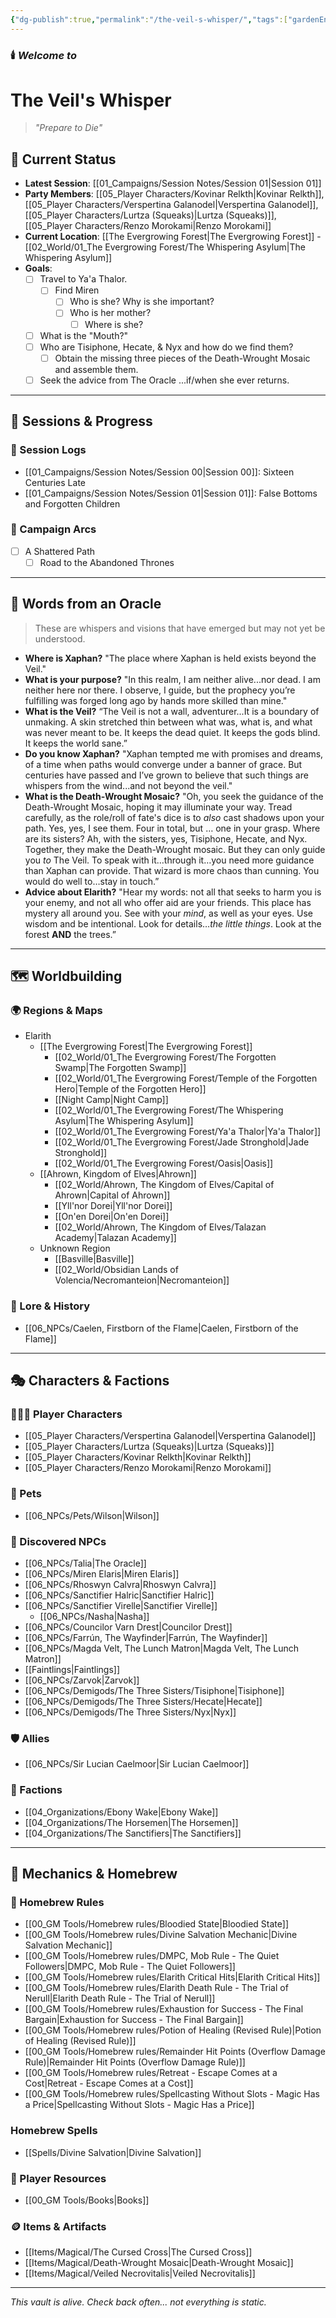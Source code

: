 ```yaml
---
{"dg-publish":true,"permalink":"/the-veil-s-whisper/","tags":["gardenEntry"]}
---
```


### 🕯️ _Welcome to_

# **The Veil's Whisper**

> _"Prepare to Die"_

## 🧭 Current Status
- **Latest Session**: [[01_Campaigns/Session Notes/Session 01\|Session 01]]
- **Party Members**: [[05_Player Characters/Kovinar Relkth\|Kovinar Relkth]], [[05_Player Characters/Verspertina Galanodel\|Verspertina Galanodel]], [[05_Player Characters/Lurtza (Squeaks)\|Lurtza (Squeaks)]], [[05_Player Characters/Renzo Morokami\|Renzo Morokami]]
- **Current Location**: [[The Evergrowing Forest\|The Evergrowing Forest]] - [[02_World/01_The Evergrowing Forest/The Whispering Asylum\|The Whispering Asylum]]
- **Goals**:
	- [ ] Travel to Ya'a Thalor.
		- [ ] Find Miren
			- [ ] Who is she? Why is she important?
			- [ ] Who is her mother?
				- [ ] Where is she?
	- [ ] What is the "Mouth?"
	- [ ] Who are Tisiphone, Hecate, & Nyx and how do we find them?
		- [ ] Obtain the missing three pieces of the Death-Wrought Mosaic and assemble them.
	- [ ] Seek the advice from The Oracle ...if/when she ever returns.

---

## 📆 Sessions & Progress

### 🧾 Session Logs
- [[01_Campaigns/Session Notes/Session 00\|Session 00]]: Sixteen Centuries Late
- [[01_Campaigns/Session Notes/Session 01\|Session 01]]: False Bottoms and Forgotten Children

### 📂 Campaign Arcs
- [ ]  A Shattered Path
	- [ ] Road to the Abandoned Thrones

--- 

## 🔮 Words from an Oracle
> These are whispers and visions that have emerged but may not yet be understood.

- **Where is Xaphan?** "The place where Xaphan is held exists beyond the Veil."
- **What is your purpose?** "In this realm, I am neither alive...nor dead. I am neither here nor there. I observe, I guide, but the prophecy you’re fulfilling was forged long ago by hands more skilled than mine."
- **What is the Veil?** “The Veil is not a wall, adventurer...It is a boundary of unmaking. A skin stretched thin between what was, what is, and what was never meant to be. It keeps the dead quiet. It keeps the gods blind. It keeps the world sane.”
- **Do you know Xaphan?** "Xaphan tempted me with promises and dreams, of a time when paths would converge under a banner of grace. But centuries have passed and I’ve grown to believe that such things are whispers from the wind...and not beyond the veil."
- **What is the Death-Wrought Mosaic?** "Oh, you seek the guidance of the Death-Wrought Mosaic, hoping it may illuminate your way. Tread carefully, as the role/roll of fate's dice is to *also* cast shadows upon your path. Yes, yes, I see them. Four in total, but … one in your grasp. Where are its sisters? Ah, with the sisters, yes, Tisiphone, Hecate, and Nyx. Together, they make the Death-Wrought mosaic.  But they can only guide you *to* The Veil. To speak with it…through it…you need more guidance than Xaphan can provide. That wizard is more chaos than cunning. You would do well to…stay in touch.”
- **Advice about Elarith?** "Hear my words: not all that seeks to harm you is your enemy, and not all who offer aid are your friends. This place has mystery all around you. See with your *mind*, as well as your eyes. Use wisdom and be intentional. Look for details…*the little things*. Look at the forest **AND** the trees.”
---

## 🗺️ Worldbuilding

### 🌍 Regions & Maps
- Elarith
	- [[The Evergrowing Forest\|The Evergrowing Forest]]
		- [[02_World/01_The Evergrowing Forest/The Forgotten Swamp\|The Forgotten Swamp]]
		- [[02_World/01_The Evergrowing Forest/Temple of the Forgotten Hero\|Temple of the Forgotten Hero]]
		- [[Night Camp\|Night Camp]]
		- [[02_World/01_The Evergrowing Forest/The Whispering Asylum\|The Whispering Asylum]]
		- [[02_World/01_The Evergrowing Forest/Ya'a Thalor\|Ya'a Thalor]]
		- [[02_World/01_The Evergrowing Forest/Jade Stronghold\|Jade Stronghold]]
		- [[02_World/01_The Evergrowing Forest/Oasis\|Oasis]] 
	- [[Ahrown, Kingdom of Elves\|Ahrown]]
		- [[02_World/Ahrown, The Kingdom of Elves/Capital of Ahrown\|Capital of Ahrown]]
		- [[Yll'nor Dorei\|Yll'nor Dorei]]
		- [[On'en Dorei\|On'en Dorei]]
		- [[02_World/Ahrown, The Kingdom of Elves/Talazan Academy\|Talazan Academy]]
	- Unknown Region
		- [[Basville\|Basville]]
		- [[02_World/Obsidian Lands of Volencia/Necromanteion\|Necromanteion]]


### 📜 Lore & History
- [[06_NPCs/Caelen, Firstborn of the Flame\|Caelen, Firstborn of the Flame]]

---

## 🎭 Characters & Factions

### 🧑‍🤝‍🧑 Player Characters
- [[05_Player Characters/Verspertina Galanodel\|Verspertina Galanodel]]
- [[05_Player Characters/Lurtza (Squeaks)\|Lurtza (Squeaks)]]
- [[05_Player Characters/Kovinar Relkth\|Kovinar Relkth]]
- [[05_Player Characters/Renzo Morokami\|Renzo Morokami]] 

### 🦴 Pets
- [[06_NPCs/Pets/Wilson\|Wilson]]

### 🧟 Discovered NPCs
- [[06_NPCs/Talia\|The Oracle]] 
- [[06_NPCs/Miren Elaris\|Miren Elaris]]
- [[06_NPCs/Rhoswyn Calvra\|Rhoswyn Calvra]]
- [[06_NPCs/Sanctifier Halric\|Sanctifier Halric]] 
- [[06_NPCs/Sanctifier Virelle\|Sanctifier Virelle]] 
	- [[06_NPCs/Nasha\|Nasha]]
- [[06_NPCs/Councilor Varn Drest\|Councilor Drest]]
- [[06_NPCs/Farrún, The Wayfinder\|Farrún, The Wayfinder]]
- [[06_NPCs/Magda Velt, The Lunch Matron\|Magda Velt, The Lunch Matron]]
- [[Faintlings\|Faintlings]]
- [[06_NPCs/Zarvok\|Zarvok]]
- [[06_NPCs/Demigods/The Three Sisters/Tisiphone\|Tisiphone]]
- [[06_NPCs/Demigods/The Three Sisters/Hecate\|Hecate]]
- [[06_NPCs/Demigods/The Three Sisters/Nyx\|Nyx]]


### 🛡️ Allies
- [[06_NPCs/Sir Lucian Caelmoor\|Sir Lucian Caelmoor]] 

### 🏰 Factions
- [[04_Organizations/Ebony Wake\|Ebony Wake]]
- [[04_Organizations/The Horsemen\|The Horsemen]]
- [[04_Organizations/The Sanctifiers\|The Sanctifiers]]


---

## 🧩 Mechanics & Homebrew

### 📕 Homebrew Rules
- [[00_GM Tools/Homebrew rules/Bloodied State\|Bloodied State]]
- [[00_GM Tools/Homebrew rules/Divine Salvation Mechanic\|Divine Salvation Mechanic]]
- [[00_GM Tools/Homebrew rules/DMPC, Mob Rule - The Quiet Followers\|DMPC, Mob Rule - The Quiet Followers]]
- [[00_GM Tools/Homebrew rules/Elarith Critical Hits\|Elarith Critical Hits]]
- [[00_GM Tools/Homebrew rules/Elarith Death Rule - The Trial of Nerull\|Elarith Death Rule - The Trial of Nerull]]
- [[00_GM Tools/Homebrew rules/Exhaustion for Success - The Final Bargain\|Exhaustion for Success - The Final Bargain]]
- [[00_GM Tools/Homebrew rules/Potion of Healing (Revised Rule)\|Potion of Healing (Revised Rule)]]
- [[00_GM Tools/Homebrew rules/Remainder Hit Points (Overflow Damage Rule)\|Remainder Hit Points (Overflow Damage Rule)]]
- [[00_GM Tools/Homebrew rules/Retreat - Escape Comes at a Cost\|Retreat - Escape Comes at a Cost]]
- [[00_GM Tools/Homebrew rules/Spellcasting Without Slots - Magic Has a Price\|Spellcasting Without Slots - Magic Has a Price]]

### Homebrew Spells
- [[Spells/Divine Salvation\|Divine Salvation]]

### 🧰 Player Resources
- [[00_GM Tools/Books\|Books]] 

### 🪙 Items & Artifacts
- [[Items/Magical/The Cursed Cross\|The Cursed Cross]]
- [[Items/Magical/Death-Wrought Mosaic\|Death-Wrought Mosaic]]
- [[Items/Magical/Veiled Necrovitalis\|Veiled Necrovitalis]]

---

_This vault is alive. Check back often... not everything is static._
